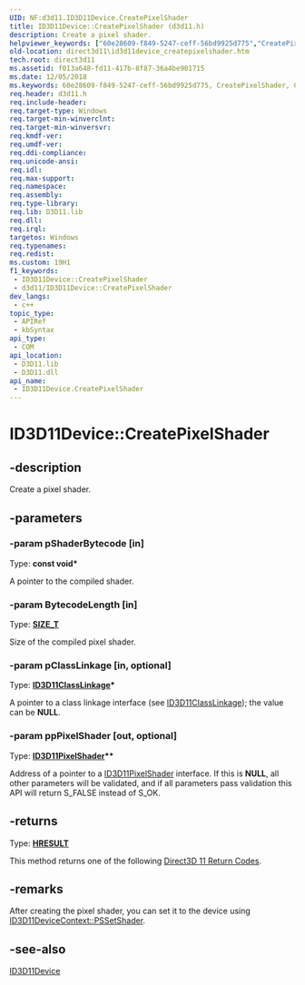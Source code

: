 ```yaml
---
UID: NF:d3d11.ID3D11Device.CreatePixelShader
title: ID3D11Device::CreatePixelShader (d3d11.h)
description: Create a pixel shader.
helpviewer_keywords: ["60e28609-f849-5247-ceff-56bd9925d775","CreatePixelShader","CreatePixelShader method [Direct3D 11]","CreatePixelShader method [Direct3D 11]","ID3D11Device interface","ID3D11Device interface [Direct3D 11]","CreatePixelShader method","ID3D11Device.CreatePixelShader","ID3D11Device::CreatePixelShader","d3d11/ID3D11Device::CreatePixelShader","direct3d11.id3d11device_createpixelshader"]
old-location: direct3d11\id3d11device_createpixelshader.htm
tech.root: direct3d11
ms.assetid: f013a648-fd11-417b-8f87-36a4be901715
ms.date: 12/05/2018
ms.keywords: 60e28609-f849-5247-ceff-56bd9925d775, CreatePixelShader, CreatePixelShader method [Direct3D 11], CreatePixelShader method [Direct3D 11],ID3D11Device interface, ID3D11Device interface [Direct3D 11],CreatePixelShader method, ID3D11Device.CreatePixelShader, ID3D11Device::CreatePixelShader, d3d11/ID3D11Device::CreatePixelShader, direct3d11.id3d11device_createpixelshader
req.header: d3d11.h
req.include-header: 
req.target-type: Windows
req.target-min-winverclnt: 
req.target-min-winversvr: 
req.kmdf-ver: 
req.umdf-ver: 
req.ddi-compliance: 
req.unicode-ansi: 
req.idl: 
req.max-support: 
req.namespace: 
req.assembly: 
req.type-library: 
req.lib: D3D11.lib
req.dll: 
req.irql: 
targetos: Windows
req.typenames: 
req.redist: 
ms.custom: 19H1
f1_keywords:
 - ID3D11Device::CreatePixelShader
 - d3d11/ID3D11Device::CreatePixelShader
dev_langs:
 - c++
topic_type:
 - APIRef
 - kbSyntax
api_type:
 - COM
api_location:
 - D3D11.lib
 - D3D11.dll
api_name:
 - ID3D11Device.CreatePixelShader
---
```


# ID3D11Device::CreatePixelShader


## -description

Create a pixel shader.

## -parameters

### -param pShaderBytecode [in]

Type: <b>const void*</b>

A pointer to the compiled shader.

### -param BytecodeLength [in]

Type: <b><a href="/windows/desktop/WinProg/windows-data-types">SIZE_T</a></b>

Size of the compiled pixel shader.

### -param pClassLinkage [in, optional]

Type: <b><a href="/windows/desktop/api/d3d11/nn-d3d11-id3d11classlinkage">ID3D11ClassLinkage</a>*</b>

A pointer to a class linkage interface (see <a href="/windows/desktop/api/d3d11/nn-d3d11-id3d11classlinkage">ID3D11ClassLinkage</a>); the value can be <b>NULL</b>.

### -param ppPixelShader [out, optional]

Type: <b><a href="/windows/desktop/api/d3d11/nn-d3d11-id3d11pixelshader">ID3D11PixelShader</a>**</b>

Address of a pointer to a <a href="/windows/desktop/api/d3d11/nn-d3d11-id3d11pixelshader">ID3D11PixelShader</a> interface. If this is <b>NULL</b>, all other parameters will be validated, and if all parameters pass validation this API will return S_FALSE instead of S_OK.

## -returns

Type: <b><a href="/windows/win32/com/structure-of-com-error-codes">HRESULT</a></b>

This method returns one of the following <a href="/windows/desktop/direct3d11/d3d11-graphics-reference-returnvalues">Direct3D 11 Return Codes</a>.

## -remarks

After creating the pixel shader, you can set it to the device using <a href="/windows/desktop/api/d3d11/nf-d3d11-id3d11devicecontext-pssetshader">ID3D11DeviceContext::PSSetShader</a>.

## -see-also

<a href="/windows/desktop/api/d3d11/nn-d3d11-id3d11device">ID3D11Device</a>